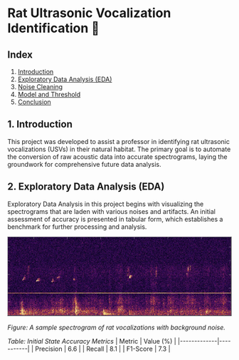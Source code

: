 # Rat Ultrasonic Vocalization Identification 🐀

## Index
1. [Introduction](#1-introduction)
2. [Exploratory Data Analysis (EDA)](#2-exploratory-data-analysis-eda)
3. [Noise Cleaning](#3-noise-cleaning)
4. [Model and Threshold](#4-model-and-threshold)
5. [Conclusion](#5-conclusion)

## 1. Introduction

This project was developed to assist a professor in identifying rat ultrasonic vocalizations (USVs) in their natural habitat. The primary goal is to automate the conversion of raw acoustic data into accurate spectrograms, laying the groundwork for comprehensive future data analysis.

## 2. Exploratory Data Analysis (EDA)

Exploratory Data Analysis in this project begins with visualizing the spectrograms that are laden with various noises and artifacts. An initial assessment of accuracy is presented in tabular form, which establishes a benchmark for further processing and analysis.

![Initial Spectrogram with Noise](plots/raw.png)

*Figure: A sample spectrogram of rat vocalizations with background noise.*

*Table: Initial State Accuracy Metrics*
| Metric      | Value (%) |
|-------------|-----------|
| Precision   | 6.6      |
| Recall      | 8.1     |
| F1-Score    | 7.3     |



